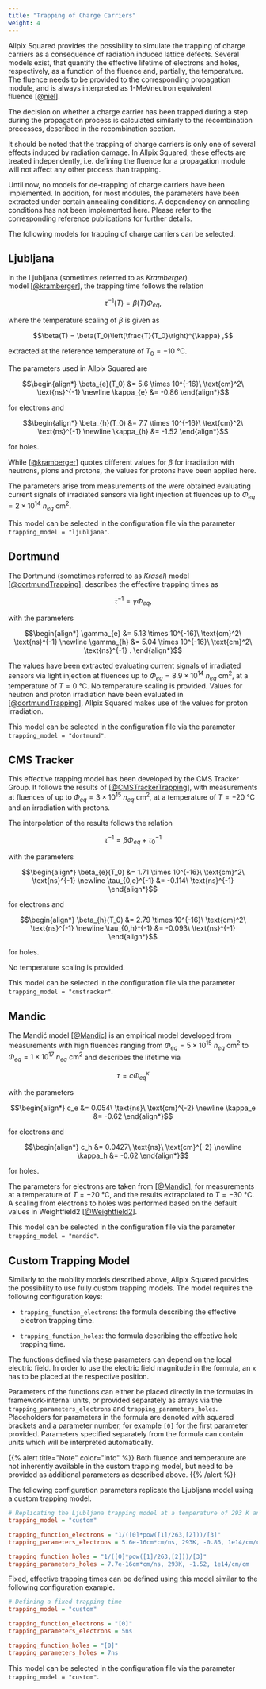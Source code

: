 ```yaml
---
title: "Trapping of Charge Carriers"
weight: 4
---
```


Allpix Squared provides the possibility to simulate the trapping of
charge carriers as a consequence of radiation induced lattice defects.
Several models exist, that quantify the effective lifetime of electrons
and holes, respectively, as a function of the fluence and, partially,
the temperature. The fluence needs to be provided to the corresponding
propagation module, and is always interpreted as 1-MeVneutron equivalent
fluence \[[@niel]\].

The decision on whether a charge carrier has been trapped during a step
during the propagation process is calculated similarly to the
recombination precesses, described in the recombination section.

It should be noted that the trapping of charge carriers is only one of
several effects induced by radiation damage. In Allpix Squared, these
effects are treated independently, i.e. defining the fluence for a
propagation module will not affect any other process than trapping.

Until now, no models for de-trapping of charge carriers have been
implemented. In addition, for most modules, the parameters have been
extracted under certain annealing conditions. A dependency on annealing
conditions has not been implemented here. Please refer to the
corresponding reference publications for further details.

The following models for trapping of charge carriers can be selected.

## Ljubljana

In the Ljubljana (sometimes referred to as *Kramberger*)
model \[[@kramberger]\], the trapping time follows the relation

```math
\tau^{-1}(T) = \beta(T)\Phi_{eq} ,
```

where the temperature scaling of $`β`$ is given as

```math
\beta(T) = \beta(T_0)\left(\frac{T}{T_0}\right)^{\kappa} ,
```

extracted at the reference temperature of $`T_0 = -10\ \text{°C}`$.

The parameters used in Allpix Squared are

```math
\begin{align*}
\beta_{e}(T_0) &= 5.6 \times 10^{-16}\ \text{cm}^2\ \text{ns}^{-1} \newline
\kappa_{e}     &= -0.86
\end{align*}
```

for electrons and

```math
\begin{align*}
\beta_{h}(T_0) &= 7.7 \times 10^{-16}\ \text{cm}^2\ \text{ns}^{-1} \newline
\kappa_{h}     &= -1.52
\end{align*}
```

for holes.

While \[[@kramberger]\] quotes different values for $`β`$ for irradiation
with neutrons, pions and protons, the values for protons have been
applied here.

The parameters arise from measurements of the were obtained evaluating
current signals of irradiated sensors via light injection at fluences up
to $`\Phi_{eq} = 2 \times 10^{14}\ n_{eq}\ \text{cm}^2`$.

This model can be selected in the configuration file via the parameter
`trapping_model = "ljubljana"`.

## Dortmund

The Dortmund (sometimes referred to as *Krasel*) model
\[[@dortmundTrapping]\], describes the effective trapping times as

```math
\tau^{-1} = \gamma\Phi_{eq} ,
```

with the parameters

```math
\begin{align*}
\gamma_{e} &= 5.13 \times 10^{-16}\ \text{cm}^2\ \text{ns}^{-1} \newline
\gamma_{h} &= 5.04 \times 10^{-16}\ \text{cm}^2\ \text{ns}^{-1} .
\end{align*}
```

The values have been extracted evaluating current signals of irradiated
sensors via light injection at fluences up to
$`\Phi_{eq} = 8.9 \times 10^{14}\ n_{eq}\ \text{cm}^2`$, at a temperature
of $`T = 0\ \text{°C}`$. No temperature scaling is provided. Values for
neutron and proton irradiation have been evaluated in
\[[@dortmundTrapping]\], Allpix Squared makes use of the values for
proton irradiation.

This model can be selected in the configuration file via the parameter
`trapping_model = "dortmund"`.

## CMS Tracker

This effective trapping model has been developed by the CMS Tracker
Group. It follows the results of \[[@CMSTrackerTrapping]\], with
measurements at fluences of up to
$`\Phi_{eq} = 3 \times 10^{15}\ n_{eq}\ \text{cm}^2`$, at a temperature
of $`T = -20\ \text{°C}`$ and an irradiation with protons.

The interpolation of the results follows the relation

```math
\tau^{-1} = {\beta\Phi_{eq}} + \tau_0^{-1}
```

with the parameters

```math
\begin{align*}
\beta_{e}(T_0)  &= 1.71 \times 10^{-16}\ \text{cm}^2\ \text{ns}^{-1} \newline
\tau_{0,e}^{-1} &= -0.114\ \text{ns}^{-1}
\end{align*}
```

for electrons and

```math
\begin{align*}
\beta_{h}(T_0)  &= 2.79 \times 10^{-16}\ \text{cm}^2\ \text{ns}^{-1} \newline
\tau_{0,h}^{-1} &= -0.093\ \text{ns}^{-1}
\end{align*}
```

for holes.

No temperature scaling is provided.

This model can be selected in the configuration file via the parameter
`trapping_model = "cmstracker"`.

## Mandic

The Mandić model \[[@Mandic]\] is an empirical model developed from
measurements with high fluences ranging from
$`\Phi_{eq} = 5 \times 10^{15}\ n_{eq}\ \text{cm}^2`$ to
$`\Phi_{eq} = 1 \times 10^{17}\ n_{eq}\ \text{cm}^2`$
and describes the lifetime via

```math
\tau = c\Phi_{eq}^{\kappa}
```

with the parameters

```math
\begin{align*}
c_e      &= 0.054\ \text{ns}\ \text{cm}^{-2} \newline
\kappa_e &= -0.62
\end{align*}
```

for electrons and

```math
\begin{align*}
c_h      &= 0.0427\ \text{ns}\ \text{cm}^{-2} \newline
\kappa_h &= -0.62
\end{align*}
```

for holes.

The parameters for electrons are taken from \[[@Mandic]\], for measurements
at a temperature of $`T = -20\ \text{°C}`$, and the results extrapolated
to $`T = -30\ \text{°C}`$. A scaling from electrons to holes was
performed based on the default values in Weightfield2 \[[@Weightfield2]\].

This model can be selected in the configuration file via the parameter
`trapping_model = "mandic"`.

## Custom Trapping Model

Similarly to the mobility models described above, Allpix Squared
provides the possibility to use fully custom trapping models. The model
requires the following configuration keys:

-   `trapping_function_electrons`: the formula describing the effective
    electron trapping time.

-   `trapping_function_holes`: the formula describing the effective hole
    trapping time.

The functions defined via these parameters can depend on the local
electric field. In order to use the electric field magnitude in the
formula, an `x` has to be placed at the respective position.

Parameters of the functions can either be placed directly in the
formulas in framework-internal units, or provided separately as arrays
via the `trapping_parameters_electrons` and `trapping_parameters_holes`.
Placeholders for parameters in the formula are denoted with squared
brackets and a parameter number, for example `[0]` for the first parameter
provided. Parameters specified separately from the formula can contain
units which will be interpreted automatically.

{{% alert title="Note" color="info" %}}
Both fluence and temperature are not inherently available in
the custom trapping model, but need to be provided as additional
parameters as described above.
{{% /alert %}}

The following configuration parameters replicate the Ljubljana model
using a custom trapping model.

```ini
# Replicating the Ljubljana trapping model at a temperature of 293 K and a neutron equivalent fluence of 1e14 neq/cm^2
trapping_model = "custom"

trapping_function_electrons = "1/([0]*pow([1]/263,[2]))/[3]"
trapping_parameters_electrons = 5.6e-16cm*cm/ns, 293K, -0.86, 1e14/cm/cm

trapping_function_holes = "1/([0]*pow([1]/263,[2]))/[3]"
trapping_parameters_holes = 7.7e-16cm*cm/ns, 293K, -1.52, 1e14/cm/cm
```

Fixed, effective trapping times can be defined using this model similar
to the following configuration example.

```ini
# Defining a fixed trapping time
trapping_model = "custom"

trapping_function_electrons = "[0]"
trapping_parameters_electrons = 5ns

trapping_function_holes = "[0]"
trapping_parameters_holes = 7ns
```

This model can be selected in the configuration file via the parameter
`trapping_model = "custom"`.


[@niel]: https://rd48.web.cern.ch/technical-notes/rosetn972.ps
[@kramberger]: https://doi.org/10.1016/S0168-9002(01)01263-3
[@dortmundTrapping]: https://doi.org/10.1109/TNS.2004.839096
[@CMSTrackerTrapping]: https://doi.org/10.1088/1748-0221/11/04/p04023
[@Mandic]: https://doi.org/10.1088/1748-0221/15/11/p11018
[@Weightfield2]: http://personalpages.to.infn.it/~cartigli/Weightfield2/index.html
